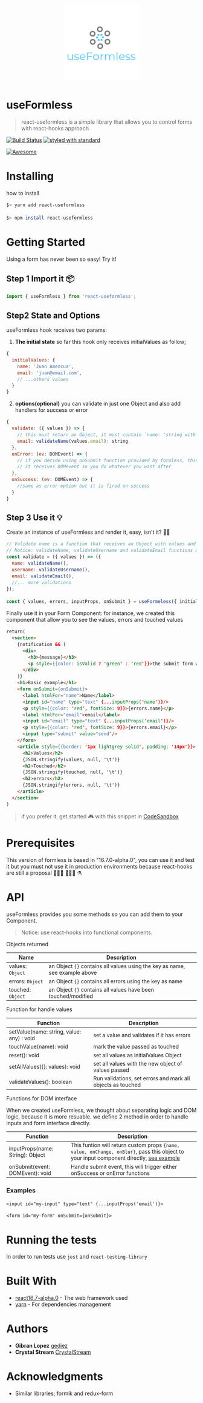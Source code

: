 <h1 align="center">
  <img src="/example/public/logo-useformless.png" alt="logo" />
</h1>

# useFormless

> react-useformless is a simple library that allows you to control forms with react-hooks approach

[![Build Status](https://travis-ci.org/GeDiez/react-use-formless.svg?branch=master)](https://travis-ci.org/GeDiez/react-use-formless)
[![styled with standard](https://img.shields.io/badge/styled_with-standard-ff69b4.svg)](https://github.com/standard/standard)

[![Awesome](https://awesome.re/badge.svg)](https://github.com/rehooks/awesome-react-hooks)

# Installing

how to install

``` bash
$> yarn add react-useformless

$> npm install react-useformless
```

# Getting Started

Using a form has never been so easy! Try it!

## Step 1 Import it 📦

```js
import { useFormless } from 'react-useformless';
```

## Step2 State and Options

useFormless hook receives two params:

1. **The initial state** so far this hook only receives initialValues as follow;
``` js
{
  initialValues: {
    name: 'Juan Amezcua',
    email: 'juan@email.com',
    // ...others values
  }
}
```

2. **options(optional)** you can validate in just one Object and also add handlers for success or error
```js
{
  validate: ({ values }) => {
    // this must return an Object, it must contain `name: 'string with error or empty string or null'`
    email: validateName(values.email): string
  },
  onError: (ev: DOMEvent) => {
    // if you decide using onSubmit function provided by formless, this function is fired after submit error
    // It receives DOMevent so you do whatever you want after
  },
  onSuccess: (ev: DOMEvent) => {
    //same as error option but it is fired on success
  }
}
```
## Step 3 Use it 💡

Create an instance of useFormless and render it, easy, isn't it? 💃🏻

``` js
// Validate name is a function that receives an Object with values and must return an object that looks like the following:
// Notice: validateName, validateUsername and validateEmail functions must return a string
const validate = ({ values }) => ({
  name: validateName(),
  username: validateUsername(),
  email: validateEmail(),
  //... more validations
});

const { values, errors, inputProps, onSubmit } = useFormeless({ initialValues }, { validate, onSuccess, onError });
```
Finally use it in your Form Component: for instance, we created this component that allow you to see the values, errors and touched values

``` html
return(
  <section>
    {notification && (
      <div>
        <h3>{message}</h3>
        <p style={{color: isValid ? 'green' : 'red'}}>the submit form was {isValid ? 'valid' : 'invalid'}</p>
      </div>
    )}
    <h1>Basic example</h1>
    <form onSubmit={onSubmit}>
      <label htmlFor="name">Name</label>
      <input id="name" type="text" {...inputProps('name')}/>
      <p style={{color: 'red', fontSize: 9}}>{errors.name}</p>
      <label htmlFor="email">email</label>
      <input id="email" type="text" {...inputProps('email')}/>
      <p style={{color: 'red', fontSize: 9}}>{errors.email}</p>
      <input type="submit" value="send"/>
    </form>
    <article style={{border: '1px lightgrey solid', padding: '14px'}}>
      <h2>Values</h2>
      {JSON.stringify(values, null, '\t')}
      <h2>Touched</h2>
      {JSON.stringify(touched, null, '\t')}
      <h2>errors</h2>
      {JSON.stringify(errors, null, '\t')}
    </article>
  </section>
)
```

> if you prefer it, get started 🎮 with this snippet in [CodeSandbox](https://codesandbox.io/s/m7z683235j)

# Prerequisites

This version of formless is based in "16.7.0-alpha.0", you can use it and test it but you must not use it in production environments because react-hooks are still a proposal 👩🏻‍🔬 👨🏻‍🔬 ⚗️

# API

useFormless provides you some methods so you can add them to your Component.

>Notice: use react-hooks into functional components.

Objects returned

| Name              | Description                                                           |
| ----------------- | --------------------------------------------------------------------- |
| values: `Object`  | an Object `{}` contains all values using the key as name, see example above |
| errors: `Object`  | an Object `{}` contains all errors using the key as name              |
| touched: `Object` | an Object `{}` contains all values have been touched/modified         |

Function for handle values

| Function                                  | Description                                                 |
| ----------------------------------------- | ----------------------------------------------------------- |
| setValue(name: string, value: any) : void | set a value and validates if it has errors                  |
| touchValue(name): void                    | mark the value passed as touched                            |
| reset(): void                             | set all values as initialValues Object                      |
| setAllValues({}: values): void            | set all values with the new object of values passed         |
| validateValues(): boolean                 | Run validations, set errors and mark all objects as touched |

Functions for DOM interface

When we created useFormless, we thought about separating logic and DOM logic, because it is more resuable.
we define 2 method in order to handle inputs and form interface directly.

| Function                         | Description |
| -------------------------------- | ----------- |
| inputProps(name: String): Object | This funtion will return custom props `{name, value, onChange, onBlur}`, pass this object to your input component directly, [see example](#Examples) |
| onSubmit(event: DOMEvent): void  | Handle submit event, this will trigger either onSuccess or onError functions|

### Examples

```<input id="my-input" type="text" {...inputProps('email')}>```

```<form id="my-form" onSubmit={onSubmit}>```

# Running the tests

In order to run tests use `jest` and `react-testing-library`

# Built With

* [react16.7-alpha.0](https://reactjs.org/docs/hooks-intro.html) - The web framework used
* [yarn](https://yarnpkg.com/en/) - For dependencies management

# Authors

* **Gibran Lopez** [gediez](https://github.com/GeDiez)
* **Crystal Stream** [CrystalStream](https://github.com/CrystalStream)

# Acknowledgments

* Similar libraries; formik and redux-form
